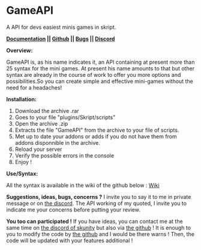 # GameAPI
A API for devs easiest minis games in skript.

**[Documentation](https://github.com/AlexLew95/GameAPI/wiki) || [Github](https://github.com/AlexLew95/GameAPI) || [Bugs](https://github.com/AlexLew95/GameAPI/issues) || [Discord](https://discord.gg/q7UM6vJ)**

__**Overview:**__

GameAPI is, as his name indicates it, an API containing at present more than 25 syntax for the mini games. At present his name amounts to that but other syntax are already in the course of work to offer you more options and possibilities.So you can create simple and effective mini-games without the need for a headaches!

__**Installation:**__
1) Download the archive .rar
2) Goes to your file "plugins/Skript/scripts"
3) Open the archive .zip
4) Extracts the file "GameAPI" from the archive to your file of scripts.
5) Met up to date your addons or adds if you do not have them from addons disponnible in the archive.
6) Reload your server
7) Verify the possible errors in the console
8) Enjoy !

__**Use/Syntax:**__

All the syntax is available in the wiki of the github below : [Wiki](https://github.com/AlexLew95/GameAPI/wiki)

**Suggestions, ideas, bugs, concerns ?**
I invite you to say it to me in private message or on [the discord](https://discord.gg/q7UM6vJ). The API working of my quoted, I invite you to indicate me your concerns before putting your review.

**You too can participated !**
If you have ideas, you can contact me at the same time on [the discord of skunity](https://discord.gg/q7UM6vJ) but also via [the github](https://github.com/AlexLew95/GameAPI) ! It is enough to you to modify the code by [the github](https://github.com/AlexLew95/GameAPI/compare/master@%7B1day%7D...master) and I would be there warns ! Then, the code will be updated with your features additional !
